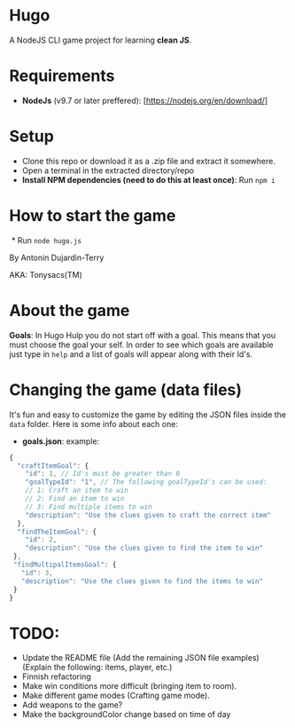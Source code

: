 # Hugo

A NodeJS CLI game project for learning **clean JS**.

# Requirements

 * **NodeJs** (v9.7 or later preffered): [https://nodejs.org/en/download/]

# Setup

  * Clone this repo or download it as a .zip file and extract it somewhere.
  * Open a terminal in the extracted directory/repo
  * **Install NPM dependencies (need to do this at least once)**: Run `npm i`

# How to start the game


  * Run `node hugo.js`


By Antonin Dujardin-Terry

AKA: Tonysacs(TM)

# About the game

  **Goals**: In Hugo Hulp you do not start off with a goal. This means that you must choose the goal your self. In order to see which goals are available just type in `help` and a list of goals will appear along with their Id's.

# Changing the game (data files)

   It's fun and easy to customize the game by editing the JSON files inside the `data` folder. Here is some info about each one:

  * **goals.json**: example:

  ```js
  {
    "craftItemGoal": {
      "id": 1, // Id's must be greater than 0
      "goalTypeId": "1", // The following goalTypeId's can be used:
      // 1: Craft an item to win
      // 2: Find an item to win
      // 3: Find multiple items to win
      "description": "Use the clues given to craft the correct item"
    },
    "findTheItemGoal": {
      "id": 2,
      "description": "Use the clues given to find the item to win"
   },
   "findMultipalItemsGoal": {
     "id": 3,
     "description": "Use the clues given to find the items to win"
   }
  }
  ```

# TODO:
  * Update the README file (Add the remaining JSON file examples) (Explain the following: items, player, etc.)
  * Finnish refactoring
  * Make win conditions more difficult (bringing item to room).
  * Make different game modes (Crafting game mode).
  * Add weapons to the game?
  * Make the backgroundColor change based on time of day
